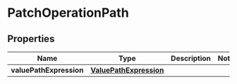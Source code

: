 

# PatchOperationPath


## Properties

| Name | Type | Description | Notes |
|------------ | ------------- | ------------- | -------------|
|**valuePathExpression** | [**ValuePathExpression**](ValuePathExpression.md) |  |  |



